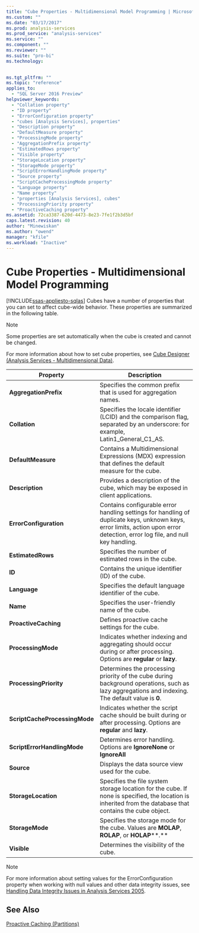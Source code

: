 ```yaml
---
title: "Cube Properties - Multidimensional Model Programming | Microsoft Docs"
ms.custom: ""
ms.date: "03/17/2017"
ms.prod: analysis-services
ms.prod_service: "analysis-services"
ms.service: ""
ms.component: ""
ms.reviewer: ""
ms.suite: "pro-bi"
ms.technology: 
  

ms.tgt_pltfrm: ""
ms.topic: "reference"
applies_to: 
  - "SQL Server 2016 Preview"
helpviewer_keywords: 
  - "Collation property"
  - "ID property"
  - "ErrorConfiguration property"
  - "cubes [Analysis Services], properties"
  - "Description property"
  - "DefaultMeasure property"
  - "ProcessingMode property"
  - "AggregationPrefix property"
  - "EstimatedRows property"
  - "Visible property"
  - "StorageLocation property"
  - "StorageMode property"
  - "ScriptErrorHandlingMode property"
  - "Source property"
  - "ScriptCacheProcessingMode property"
  - "Language property"
  - "Name property"
  - "properties [Analysis Services], cubes"
  - "ProcessingPriority property"
  - "ProactiveCaching property"
ms.assetid: 72ca3387-620d-4473-8e23-7fe1f2b3d5bf
caps.latest.revision: 40
author: "Minewiskan"
ms.author: "owend"
manager: "kfile"
ms.workload: "Inactive"
---
```

# Cube Properties - Multidimensional Model Programming
[!INCLUDE[ssas-appliesto-sqlas](../../includes/ssas-appliesto-sqlas.md)]
  Cubes have a number of properties that you can set to affect cube-wide behavior. These properties are summarized in the following table.  
  
> [!NOTE]  
>  Some properties are set automatically when the cube is created and cannot be changed.  
  
 For more information about how to set cube properties, see [Cube Designer &#40;Analysis Services - Multidimensional Data&#41;](http://msdn.microsoft.com/library/a6692467-da88-4312-8b03-d812f2ae5a96).  
  
|Property|Description|  
|--------------|-----------------|  
|**AggregationPrefix**|Specifies the common prefix that is used for aggregation names.|  
|**Collation**|Specifies the locale identifier (LCID) and the comparison flag, separated by an underscore: for example, Latin1_General_C1_AS.|  
|**DefaultMeasure**|Contains a Multidimensional Expressions (MDX) expression that defines the default measure for the cube.|  
|**Description**|Provides a description of the cube, which may be exposed in client applications.|  
|**ErrorConfiguration**|Contains configurable error handling settings for handling of duplicate keys, unknown keys, error limits, action upon error detection, error log file, and null key handling.|  
|**EstimatedRows**|Specifies the number of estimated rows in the cube.|  
|**ID**|Contains the unique identifier (ID) of the cube.|  
|**Language**|Specifies the default language identifier of the cube.|  
|**Name**|Specifies the user-friendly name of the cube.|  
|**ProactiveCaching**|Defines proactive cache settings for the cube.|  
|**ProcessingMode**|Indicates whether indexing and aggregating should occur during or after processing. Options are **regular** or **lazy**.|  
|**ProcessingPriority**|Determines the processing priority of the cube during background operations, such as lazy aggregations and indexing. The default value is **0**.|  
|**ScriptCacheProcessingMode**|Indicates whether the script cache should be built during or after processing. Options are **regular** and **lazy**.|  
|**ScriptErrorHandlingMode**|Determines error handling. Options are **IgnoreNone** or **IgnoreAll**|  
|**Source**|Displays the data source view used for the cube.|  
|**StorageLocation**|Specifies the file system storage location for the cube. If none is specified, the location is inherited from the database that contains the cube object.|  
|**StorageMode**|Specifies the storage mode for the cube. Values are **MOLAP**, **ROLAP**, or **HOLAP****.**|  
|**Visible**|Determines the visibility of the cube.|  
  
> [!NOTE]  
>  For more information about setting values for the ErrorConfiguration property when working with null values and other data integrity issues, see [Handling Data Integrity Issues in Analysis Services 2005](http://go.microsoft.com/fwlink/?LinkId=81891).  
  
## See Also  
 [Proactive Caching &#40;Partitions&#41;](../../analysis-services/multidimensional-models-olap-logical-cube-objects/partitions-proactive-caching.md)  
  
  
